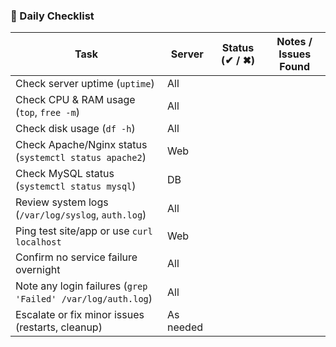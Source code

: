 ### 📅 Daily Checklist

| Task                                                              | Server | Status (✔ / ✖) | Notes / Issues Found                  |
|-------------------------------------------------------------------|--------|----------------|---------------------------------------|
| Check server uptime (`uptime`)                                    | All    |                |                                       |
| Check CPU & RAM usage (`top`, `free -m`)                          | All    |                |                                       |
| Check disk usage (`df -h`)                                        | All    |                |                                       |
| Check Apache/Nginx status (`systemctl status apache2`)           | Web    |                |                                       |
| Check MySQL status (`systemctl status mysql`)                    | DB     |                |                                       |
| Review system logs (`/var/log/syslog`, `auth.log`)               | All    |                |                                       |
| Ping test site/app or use `curl localhost`                       | Web    |                |                                       |
| Confirm no service failure overnight                             | All    |                |                                       |
| Note any login failures (`grep 'Failed' /var/log/auth.log`)      | All    |                |                                       |
| Escalate or fix minor issues (restarts, cleanup)                 | As needed |             |                                       |
